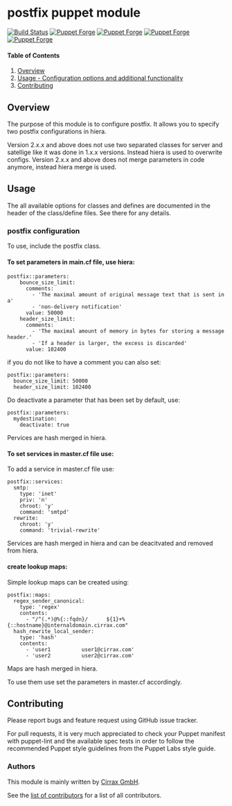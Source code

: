 # postfix puppet module

[![Build Status](https://travis-ci.org/cirrax/puppet-postfix.svg?branch=master)](https://travis-ci.org/cirrax/puppet-postfix)
[![Puppet Forge](https://img.shields.io/puppetforge/v/cirrax/postfix.svg?style=flat-square)](https://forge.puppetlabs.com/cirrax/postfix)
[![Puppet Forge](https://img.shields.io/puppetforge/dt/cirrax/postfix.svg?style=flat-square)](https://forge.puppet.com/cirrax/postfix)
[![Puppet Forge](https://img.shields.io/puppetforge/e/cirrax/postfix.svg?style=flat-square)](https://forge.puppet.com/cirrax/postfix)
[![Puppet Forge](https://img.shields.io/puppetforge/f/cirrax/postfix.svg?style=flat-square)](https://forge.puppet.com/cirrax/postfix)

#### Table of Contents

1. [Overview](#overview)
1. [Usage - Configuration options and additional functionality](#usage)
1. [Contributing](#contributing)


## Overview

The purpose of this module is to configure postfix. It allows you to specify two postfix configurations in hiera. 

Version 2.x.x and above does not use two separated classes for server and satellige like it was done in 1.x.x versions. Instead hiera is used to overwrite configs.
Version 2.x.x and above does not merge parameters in code anymore, instead hiera merge is used.

## Usage

The all available options for classes and defines are documented in the header of the class/define files. See there for any details.

### postfix configuration
To use, include the postfix class.

#### To set parameters in main.cf file, use hiera:

    postfix::parameters: 
        bounce_size_limit:
          comments:
            - 'The maximal amount of original message text that is sent in a'
            - 'non-delivery notification'
          value: 50000
        header_size_limit:
          comments:
            - 'The maximal amount of memory in bytes for storing a message header.'
            - 'If a header is larger, the excess is discarded'
          value: 102400
      
if you do not like to have a comment you can also set:
  
    postfix::parameters:
      bounce_size_limit: 50000
      header_size_limit: 102400

Do deactivate a parameter that has been set by default, use:

    postfix::parameters:
      mydestination:
        deactivate: true

Pervices are hash merged in hiera.

#### To set services in master.cf file use:

To add a service in master.cf file use:

    postfix::services:
      smtp:
        type: 'inet'
        priv: 'n'
        chroot: 'y'
        command: 'smtpd'
      rewrite:
        chroot: 'y'
        command: 'trivial-rewrite'

Services are hash merged in hiera and can be deacitvated and removed from hiera.

#### create lookup maps:

Simple lookup maps can be created using:

    postfix::maps:
      regex_sender_canonical:
        type: 'regex'
        contents:
          - "/^(.*)@%{::fqdn}/      ${1}+%{::hostname}@internaldomain.cirrax.com"
      hash_rewrite_local_sender:
        type: 'hash'
        contents:
          - 'user1          user1@cirrax.com'
          - 'user2          user2@cirrax.com'

Maps are hash merged in hiera.

To use them use set the parameters in master.cf accordingly.

## Contributing

Please report bugs and feature request using GitHub issue tracker.

For pull requests, it is very much appreciated to check your Puppet manifest with puppet-lint
and the available spec tests  in order to follow the recommended Puppet style guidelines
from the Puppet Labs style guide.

### Authors

This module is mainly written by [Cirrax GmbH](https://cirrax.com).

See the [list of contributors](https://github.com/cirrax/puppet-postfix/graphs/contributors)
for a list of all contributors.
